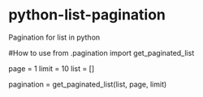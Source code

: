 # python-list-pagination
Pagination for list in python

#How to use
from .pagination import get_paginated_list

page = 1
limit = 10
list = []

pagination = get_paginated_list(list, page, limit)